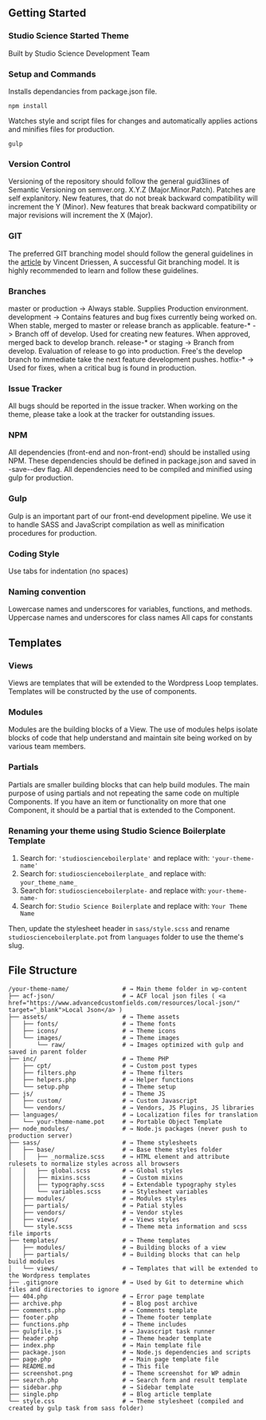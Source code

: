 ## Getting Started

### Studio Science Started Theme
Built by Studio Science Development Team

### Setup and Commands
Installs dependancies from package.json file.
```
npm install
```

Watches style and script files for changes and automatically applies actions and minifies files for production.
```
gulp
```

### Version Control
Versioning of the repository should follow the general guid3lines of Semantic Versioning on semver.org. X.Y.Z (Major.Minor.Patch). Patches are self explanitory. New features, that do not break backward compatibility will increment the Y (Minor). New features that break backward compatibility or major revisions will increment the X (Major).

### GIT
The preferred GIT branching model should follow the general guidelines in the <a href="http://nvie.com/posts/a-successful-git-branching-model/" target="_blank">article</a> by Vincent Driessen, A successful Git branching model. It is highly recommended to learn and follow these guidelines.

### Branches
master or production -> Always stable. Supplies Production environment.
development -> Contains features and bug fixes currently being worked on. When stable, merged to master or release branch as applicable.
feature-* -> Branch off of develop. Used for creating new features. When approved, merged back to develop branch.
release-* or staging -> Branch from develop. Evaluation of release to go into production. Free's the develop branch to immediate take the next feature development pushes.
hotfix-* -> Used for fixes, when a critical bug is found in production.

### Issue Tracker
All bugs should be reported in the issue tracker. When working on the theme, please take a look at the tracker for outstanding issues.

### NPM
All dependencies (front-end and non-front-end) should be installed using NPM. These dependencies should be defined in package.json and saved in -save--dev flag. All dependencies need to be compiled and minified using gulp for production.

### Gulp
Gulp is an important part of our front-end development pipeline. We use it to handle SASS and JavaScript compilation as well as minification procedures for production.

### Coding Style
Use tabs for indentation (no spaces)

### Naming convention
Lowercase names and underscores for variables, functions, and methods.
Uppercase names and underscores for class names
All caps for constants

## Templates

### Views
Views are templates that will be extended to the Wordpress Loop templates. Templates will be constructed by the use of components.

### Modules
Modules are the building blocks of a View. The use of modules helps isolate blocks of code that help understand and maintain site being worked on by various team members.

### Partials
Partials are smaller building blocks that can help build modules. The main purpose of using partials and not repeating the same code on multiple Components. If you have an item or functionality on more that one Component, it should be a partial that is extended to the Component.

### Renaming your theme using Studio Science Boilerplate Template

1. Search for: `'studioscienceboilerplate'` and replace with: `'your-theme-name'`
2. Search for: `studioscienceboilerplate_` and replace with: `your_theme_name_`
3. Search for: `studioscienceboilerplate-` and replace with: `your-theme-name-`
4. Search for: `Studio Science Boilerplate` and replace with: `Your Theme Name`

Then, update the stylesheet header in `sass/style.scss` and rename `studioscienceboilerplate.pot` from `languages` folder to use the theme's slug. 

## File Structure

```
/your-theme-name/   	  		# → Main theme folder in wp-content
├── acf-json/             		# → ACF local json files ( <a href="https://www.advancedcustomfields.com/resources/local-json/" target="_blank">Local Json</a> )
├── assets/            	  		# → Theme assets
│   ├── fonts/			  		# → Theme fonts
│   ├── icons/			  		# → Theme icons
│   └── images/           		# → Theme images
│       └── raw/   		  		# → Images optimized with gulp and saved in parent folder
├── inc/                  		# → Theme PHP
│   ├── cpt/      		  		# → Custom post types
│   ├── filters.php       		# → Theme filters
│   ├── helpers.php       		# → Helper functions
│   └── setup.php         		# → Theme setup
├── js/                   		# → Theme JS
│   ├── custom/      	  		# → Custom Javascript
│   └── vendors/          		# → Vendors, JS Plugins, JS libraries
├── languages/            		# → Localization files for translation
│   └── your-theme-name.pot  	# → Portable Object Template
├── node_modules/         		# → Node.js packages (never push to production server)
├── sass/            	  		# → Theme stylesheets
│   ├── base/           		# → Base theme styles folder 
│   │   ├── _normalize.scss		# → HTML element and attribute rulesets to normalize styles across all browsers
│   │   ├── global.scss        	# → Global styles
│   │   ├── mixins.scss        	# → Custom mixins
│   │   ├── typography.scss     # → Extendable typography styles		
│   │   └── variables.scss      # → Stylesheet variables
│   ├── modules/     			# → Modules styles
│   ├── partials/         		# → Patial styles
│   ├── vendors/   		    	# → Vendor styles
│   ├── views/            		# → Views styles
│   └── style.scss 				# → Theme meta information and scss file imports
├── templates/               	# → Theme templates
│   ├── modules/     			# → Building blocks of a view
│   ├── partials/         		# → Building blocks that can help build modules
│   └── views/            		# → Templates that will be extended to the Wordpress templates
├── .gitignore          		# → Used by Git to determine which files and directories to ignore
├── 404.php          			# → Error page template
├── archive.php          		# → Blog post archive
├── comments.php   				# → Comments template
├── footer.php   				# → Theme footer template
├── functions.php     			# → Theme includes
├── gulpfile.js    				# → Javascript task runner
├── header.php   				# → Theme header template
├── index.php         			# → Main template file
├── package.json          		# → Node.js dependencies and scripts
├── page.php         			# → Main page template file
├── README.md    				# → This file
├── screenshot.png    			# → Theme screenshot for WP admin
├── search.php 	    			# → Search form and result template
├── sidebar.php     			# → Sidebar template
├── single.php 	    			# → Blog article template
└── style.css 	    			# → Theme stylesheet (compiled and created by gulp task from sass folder)
```
